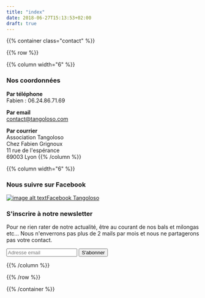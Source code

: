 ```yaml
---
title: "index"
date: 2018-06-27T15:13:53+02:00
draft: true
---
```




{{% container class="contact" %}}

{{% row  %}}

{{% column width="6" %}}
### Nos coordonnées

**Par téléphone**  
Fabien : 06.24.86.71.69

**Par email**   
contact@tangoloso.com

**Par courrier**  
Association Tangoloso  
Chez Fabien Grignoux  
11 rue de l'espérance  
69003 Lyon
{{% /column %}}



{{% column width="6" %}}
### Nous suivre sur Facebook
<a href='https://www.facebook.com/tangoloso' class='btn btn-primary' role="button">![image alt text](/square-facebook-128.png)Facebook Tangoloso</a>

### S'inscrire à notre newsletter</h3>
Pour ne rien rater de notre actualité, être au courant de nos bals et milongas etc... Nous n'enverrons pas plus de 2 mails par mois et nous ne partagerons pas votre contact.

<div id="formnewsletter">
<div id="mc_embed_signup"><form id="mc-embedded-subscribe-form" class="validate" action="http://assolabs.us10.list-manage.com/subscribe/post?u=b9990dac1c51ad0a328f050c3&amp;id=cc97bf7079" method="post" name="mc-embedded-subscribe-form" novalidate="" target="_blank">
<div id="mc_embed_signup_scroll"><input id="mce-EMAIL" class="email" name="EMAIL" required="" type="email" value="" placeholder="Adresse email" /> <input id="mc-embedded-subscribe" class="button" name="subscribe" type="submit" value="S'abonner" /><input tabindex="-1" name="b_b9990dac1c51ad0a328f050c3_cc97bf7079" type="hidden" value="" /></div>
</form></div>

{{% /column %}}

{{% /row %}}

{{% /container %}}